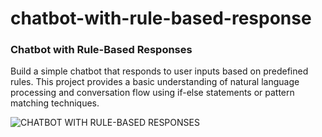 # chatbot-with-rule-based-response


### Chatbot with Rule-Based Responses

Build a simple chatbot that responds to user inputs based on predefined rules. This project provides a basic understanding of natural language processing and conversation flow using if-else statements or pattern matching techniques.

![CHATBOT WITH RULE-BASED RESPONSES](https://github.com/anjali200403/CODETICE/assets/150911312/8059b93b-6676-4bd8-8117-e14b077d4aa3)
